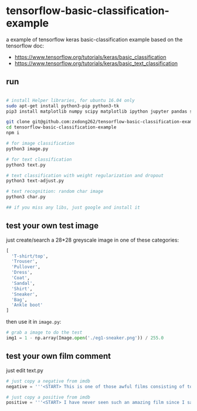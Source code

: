 # tensorflow-basic-classification-example
a example of tensorflow keras basic-classification example
based on the tensorflow doc:
- https://www.tensorflow.org/tutorials/keras/basic_classification
- https://www.tensorflow.org/tutorials/keras/basic_text_classification

## run
```bash

# install Helper libraries, for ubuntu 16.04 only
sudo apt-get install python3-pip python3-tk
pip3 install matplotlib numpy scipy matplotlib ipython jupyter pandas sympy nose --user

git clone git@github.com:zxdong262/tensorflow-basic-classification-example.git
cd tensorflow-basic-classification-example
npm i

# for image classification
python3 image.py

# for text classification
python3 text.py

# text classification with weight regularization and dropout
python3 text-adjust.py

# text recognition: random char image
python3 char.py

## if you miss any libs, just google and install it
```


## test your own test image
just create/search a 28*28 greyscale image in one of these categories:
```python
[
  'T-shirt/top',
  'Trouser',
  'Pullover',
  'Dress',
  'Coat',
  'Sandal',
  'Shirt',
  'Sneaker',
  'Bag',
  'Ankle boot'
]
```
then use it in `image.py`:
```python
# grab a image to do the test
img1 = 1 - np.array(Image.open('./eg1-sneaker.png')) / 255.0
```

## test your own film comment
just edit text.py
```python
# just copy a negative from imdb
negative = '''<START> This is one of those awful films consisting of too many famous people acting out a plot that has no backbone in the vain hope that their collective fame will patch the holes in the story. I wouldn't wipe my ass with this script.'''

# just copy a positive from imdb
positive = '''<START> I have never seen such an amazing film since I saw The Shawshank Redemption. Shawshank encompasses friendships, hardships, hopes, and dreams. And what is so great about the movie is that it moves you, it gives you hope. Even though the circumstances between the characters and the viewers are quite different, you don't feel that far removed from what the characters are going through.'''
```